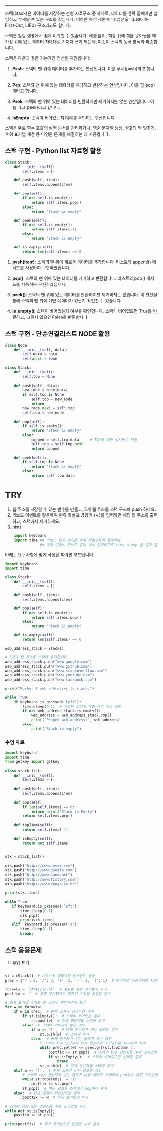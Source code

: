 
---
스택(Stack)은 데이터를 저장하는 선형 자료구조 중 하나로, 데이터를 한쪽 끝에서만 삽입하고 삭제할 수 있는 구조를 갖습니다. 이러한 특성 때문에 "후입선출" (Last-In-First-Out, LIFO) 구조라고도 합니다. 

스택은 일상 생활에서 쉽게 비유할 수 있습니다. 예를 들어, 책상 위에 책을 쌓아놓을 때 가장 위에 있는 책부터 차례대로 가져다 쓰게 되는데, 이것이 스택의 동작 방식과 비슷합니다.

스택은 다음과 같은 기본적인 연산을 지원합니다:

1. **Push**: 스택의 맨 위에 데이터를 추가하는 연산입니다. 이를 푸시(push)라고 합니다.

2. **Pop**: 스택의 맨 위에 있는 데이터를 제거하고 반환하는 연산입니다. 이를 팝(pop)이라고 합니다.

3. **Peek**: 스택의 맨 위에 있는 데이터를 반환하지만 제거하지는 않는 연산입니다. 이를 피크(peek)라고 합니다.

4. **IsEmpty**: 스택이 비어있는지 여부를 확인하는 연산입니다.

스택은 주로 함수 호출의 실행 순서를 관리하거나, 역순 문자열 생성, 괄호의 짝 맞추기, 후위 표기법 계산 등 다양한 문제를 해결하는 데 사용됩니다.

## 스택 구현 - Python list 자료형 활용

```python
class Stack:
    def __init__(self):
        self.items = []

    def push(self, item):
        self.items.append(item)

    def pop(self):
        if not self.is_empty():
            return self.items.pop()
        else:
            return "Stack is empty"

    def peek(self):
        if not self.is_empty():
            return self.items[-1]
        else:
            return "Stack is empty"

    def is_empty(self):
        return len(self.items) == 0
```

1. **push(item)**: 스택의 맨 위에 새로운 데이터를 추가합니다. 리스트의 append() 메서드를 사용하여 구현하였습니다.

2. **pop()**: 스택의 맨 위에 있는 데이터를 제거하고 반환합니다. 리스트의 pop() 메서드를 사용하여 구현하였습니다.

3. **peek()**: 스택의 맨 위에 있는 데이터를 반환하지만 제거하지는 않습니다. 이 연산을 통해 스택의 맨 위에 어떤 데이터가 있는지 확인할 수 있습니다.

1. **is_empty()**: 스택이 비어있는지 여부를 확인합니다. 스택이 비어있으면 True를 반환하고, 그렇지 않으면 False를 반환합니다.

## 스택 구현 - 단순연결리스트 NODE 활용

```python
class Node:
    def __init__(self, data):
        self.data = data
        self.next = None

class Stack:
    def __init__(self):
        self.top = None
        
    def push(self, data):
        new_node = Node(data)
        if self.top is None:
            self.top = new_node
            return
        new_node.next = self.top
        self.top = new_node

    def pop(self):
        if self.is_empty():
            return "Stack is empty"
        else:
            popped = self.top.data     # TOP에 대한 임시변수 지정
            self.top = self.top.next
            return popped

    def peek(self):
        if self.top is None:
            return "Stack is empty"
        else:
            return self.top.data
```


# TRY
1) 웹 주소를 저장할 수 있는 변수를 만들고, 5개 웹 주소를 스택 구조에 push 하세요.
2) 키보드 이벤트를 활용하여 왼쪽 화살표 방향키 (←)를 입력하면 해당 웹 주소를 출력하고, 스택에서 제거하세요. 
3) hint) 
```python
	import keyboard
	import time ## 키보드 입력 대기를 위해 무한반복이 필수이며, 
				## 무한 반복시 키보드 값이 계속 입력되므로 time.sleep 을 줘야 함. 
```

아래는 요구사항에 맞게 작성된 파이썬 코드입니다.

```python
import keyboard
import time

class Stack:
    def __init__(self):
        self.items = []

    def push(self, item):
        self.items.append(item)

    def pop(self):
        if not self.is_empty():
            return self.items.pop()
        else:
            return "Stack is empty"

    def is_empty(self):
        return len(self.items) == 0

web_address_stack = Stack()

# 5개의 웹 주소를 스택에 추가합니다.
web_address_stack.push("www.google.com")
web_address_stack.push("www.github.com")
web_address_stack.push("www.stackoverflow.com")
web_address_stack.push("www.youtube.com")
web_address_stack.push("www.facebook.com")

print("Pushed 5 web addresses to stack.")

while True:
    if keyboard.is_pressed('left'):
        time.sleep(0.2)  # 키보드 입력에 대한 대기 시간 설정
        if not web_address_stack.is_empty():
            web_address = web_address_stack.pop()
            print("Popped web address:", web_address)
        else:
            print("Stack is empty")
``` 

### 수업 자료
```python
import keyboard  
import time  
from getkey import getkey  
  
class stack_list:  
    def __init__(self):  
        self.items = []  
  
    def push(self, item):  
        self.items.append(item)  
  
    def pop(self):  
        if len(self.items) == 0:  
            return print("Stack is Empty")  
        return self.items.pop()  
  
    def topItem(self):  
        return self.items[-1]  
  
    def isEmpty(self):  
        return not self.items  
  
  
stk = stack_list()  
  
stk.push("http://www.naver.com")  
stk.push("http://www.google.com")  
stk.push("http://www.daum.net")  
stk.push("http://www.tistory.com")  
stk.push("http://www.donga.ac.kr")  
  
print(stk.items)  
  
while True:  
   if keyboard.is_pressed('left'):  
       time.sleep(0.1)  
       stk.pop()  
       print(stk.items)  
   elif  keyboard.is_pressed('q'):  
       time.sleep(0.1)  
       break;
```

## 스택 응용문제
1. 후위 표기
```python

st = cStack()  # cStack 클래스의 인스턴스 생성
prec = {'*': 3, '/': 3, '+': 2, '-': 2, '(': 1}  # 연산자의 우선순위를 저장한 딕셔너리

formula = '(A*B)/(C-D)'  # 변환할 중위 표기법의 수식
postfix = ''  # 후위 표기법으로 변환된 수식을 저장할 변수

# 중위 표기법 수식을 한 글자씩 읽어가면서 처리
for w in formula:
    if w in prec:  # 현재 글자가 연산자인 경우
        if st.isEmpty():  # 스택이 비어있는 경우
            st.push(w)  # 현재 연산자를 스택에 추가
        else:  # 스택이 비어있지 않은 경우
            if w == '(':  # 현재 연산자가 여는 괄호인 경우
                st.push(w)  # 스택에 추가
            else:  # 현재 연산자가 닫는 괄호가 아닌 경우
                # 스택의 top 연산자와 현재 연산자의 우선순위를 비교하여 처리
                while prec.get(w) <= prec.get(st.topItem()):
                    postfix += st.pop()  # 스택의 top 연산자를 후위 표기법에 추가
                    if st.isEmpty():  # 스택이 비어있으면 반복문 종료
                        break
                st.push(w)  # 현재 연산자를 스택에 추가
    elif w == ')':  # 현재 글자가 닫는 괄호인 경우
        # 스택의 top 연산자가 여는 괄호가 나올 때까지 스택에서 pop하여 후위 표기법에 추가
        while st.topItem() != '(':
            postfix += st.pop()
        st.pop()  # 여는 괄호를 스택에서 pop하여 제거
    else:  # 현재 글자가 피연산자인 경우
        postfix += w  # 후위 표기법에 추가

# 스택에 남은 모든 연산자를 후위 표기법에 추가
while not st.isEmpty():
    postfix += st.pop()

print(postfix)  # 후위 표기법으로 변환된 수식 출력

```